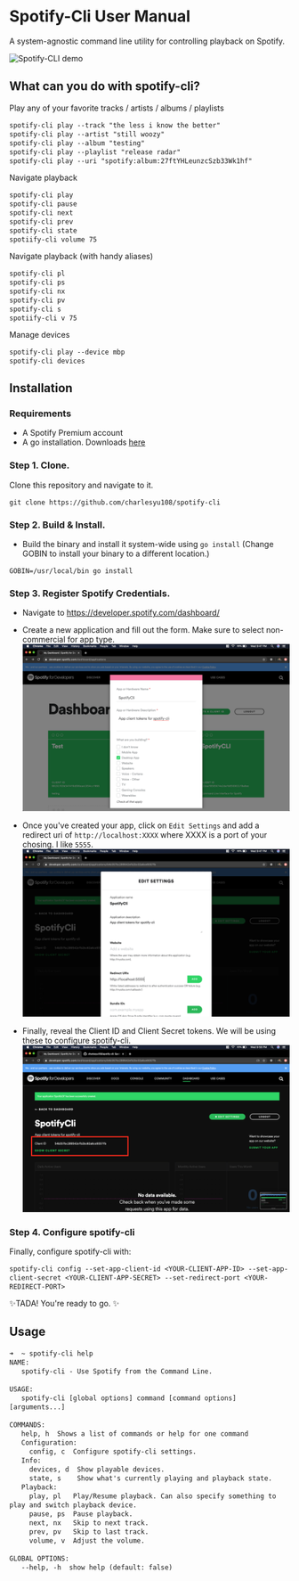 # Spotify-Cli User Manual

A system-agnostic command line utility for controlling playback on Spotify.

![Spotify-CLI demo](assets/demo.gif)

## What can you do with spotify-cli?

Play any of your favorite tracks / artists / albums / playlists
```
spotify-cli play --track "the less i know the better"
spotify-cli play --artist "still woozy"
spotify-cli play --album "testing"
spotify-cli play --playlist "release radar"
spotify-cli play --uri "spotify:album:27ftYHLeunzcSzb33Wk1hf"
```

Navigate playback
```
spotify-cli play
spotify-cli pause
spotify-cli next
spotify-cli prev
spotify-cli state
spotiify-cli volume 75
```

Navigate playback (with handy aliases)
```
spotify-cli pl
spotify-cli ps
spotify-cli nx
spotify-cli pv
spotify-cli s
spotiify-cli v 75
```

Manage devices
```
spotify-cli play --device mbp
spotify-cli devices
```

## Installation

### Requirements 
* A Spotify Premium account
* A go installation. Downloads [here](https://golang.org/dl/)

### Step 1. Clone.

Clone this repository and navigate to it.
```
git clone https://github.com/charlesyu108/spotify-cli
```

### Step 2. Build & Install.
* Build the binary and install it system-wide using `go install`
(Change GOBIN to install your binary to a different location.)
```
GOBIN=/usr/local/bin go install
```

### Step 3. Register Spotify Credentials.

* Navigate to https://developer.spotify.com/dashboard/

* Create a new application and fill out the form. Make sure to select non-commercial for app type.
![Show App Registration](assets/spotify-registration.png)

* Once you've created your app, click on `Edit Settings` and add a redirect uri of 
`http://localhost:XXXX` where XXXX is a port of your chosing. I like `5555`.
![Show Redirect Uri](assets/set-redirect.png)

* Finally, reveal the Client ID and Client Secret tokens. We will be using these to configure spotify-cli.
![Show Client Secret](assets/show-client-secret.png)


### Step 4. Configure spotify-cli
Finally, configure spotify-cli with:
```
spotify-cli config --set-app-client-id <YOUR-CLIENT-APP-ID> --set-app-client-secret <YOUR-CLIENT-APP-SECRET> --set-redirect-port <YOUR-REDIRECT-PORT>
```

✨TADA! You're ready to go. ✨

## Usage
```
➜  ~ spotify-cli help
NAME:
   spotify-cli - Use Spotify from the Command Line.

USAGE:
   spotify-cli [global options] command [command options] [arguments...]

COMMANDS:
   help, h  Shows a list of commands or help for one command
   Configuration:
     config, c  Configure spotify-cli settings.
   Info:
     devices, d  Show playable devices.
     state, s    Show what's currently playing and playback state.
   Playback:
     play, pl   Play/Resume playback. Can also specify something to play and switch playback device.
     pause, ps  Pause playback.
     next, nx   Skip to next track.
     prev, pv   Skip to last track.
     volume, v  Adjust the volume.

GLOBAL OPTIONS:
   --help, -h  show help (default: false)
```
